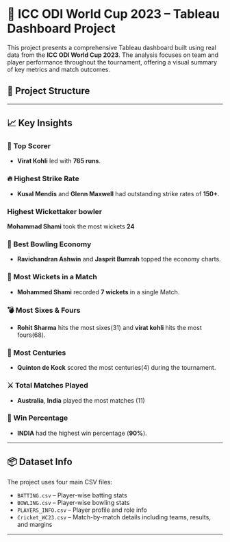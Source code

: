 
# 🏏 ICC ODI World Cup 2023 – Tableau Dashboard Project

This project presents a comprehensive Tableau dashboard built using real data from the **ICC ODI World Cup 2023**. 
The analysis focuses on team and player performance throughout the tournament, offering a visual summary of key metrics and match outcomes.


## 📁 Project Structure

---

## 📈 Key Insights

### 🥇 Top Scorer
- **Virat Kohli** led with **765 runs**.

### 🔥 Highest Strike Rate
- **Kusal Mendis** and **Glenn Maxwell** had outstanding strike rates of **150+**.

### Highest Wickettaker bowler 
  **Mohammad Shami** took the  most wickets **24**

### 🎯 Best Bowling Economy
- **Ravichandran Ashwin** and **Jasprit Bumrah** topped the economy charts.

### 🎯 Most Wickets in a Match
- **Mohammed Shami** recorded **7 wickets** in a single Match.

### 💣 Most Sixes & Fours
- **Rohit Sharma** hits the most sixes(31) and **virat kohli** hits the most fours(68).

### 💯 Most Centuries
- **Quinton de Kock** scored the most centuries(4) during the tournament.

### ⚔️ Total Matches Played
- **Australia**, **India** played the most matches (11)

### 🧠 Win Percentage
- **INDIA** had the highest win percentage (**90%**).

---

## 📦 Dataset Info

The project uses four main CSV files:

- `BATTING.csv` – Player-wise batting stats
- `BOWLING.csv` – Player-wise bowling stats
- `PLAYERS_INFO.csv` – Player profile and role info
- `Cricket_WC23.csv` – Match-by-match details including teams, results, and margins

---

